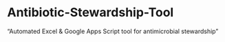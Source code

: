 # Antibiotic-Stewardship-Tool
“Automated Excel &amp; Google Apps Script tool for antimicrobial stewardship”
